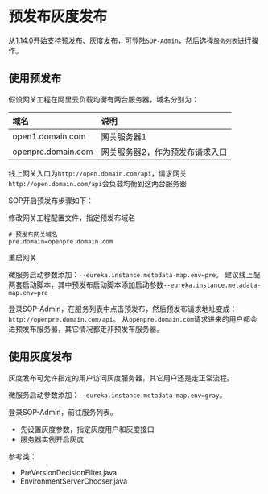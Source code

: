 # 预发布灰度发布

从1.14.0开始支持预发布、灰度发布，可登陆`SOP-Admin`，然后选择`服务列表`进行操作。

## 使用预发布

假设网关工程在阿里云负载均衡有两台服务器，域名分别为：

|域名|说明|
|:---- |:----  |
|open1.domain.com  |网关服务器1  |
|openpre.domain.com | 网关服务器2，作为预发布请求入口|

线上网关入口为`http://open.domain.com/api`，请求网关`http://open.domain.com/api`会负载均衡到这两台服务器

SOP开启预发布步骤如下：

修改网关工程配置文件，指定预发布域名

```properties
# 预发布网关域名
pre.domain=openpre.domain.com
```
重启网关

微服务启动参数添加：`--eureka.instance.metadata-map.env=pre`。
建议线上配两套启动脚本，其中预发布启动脚本添加启动参数`--eureka.instance.metadata-map.env=pre`

登录SOP-Admin，在服务列表中点击预发布，然后预发布请求地址变成：`http://openpre.domain.com/api`。
从`openpre.domain.com`请求进来的用户都会进预发布服务器，其它情况都走非预发布服务器。

## 使用灰度发布

灰度发布可允许指定的用户访问灰度服务器，其它用户还是走正常流程。

微服务启动参数添加：`--eureka.instance.metadata-map.env=gray`。

登录SOP-Admin，前往服务列表。

- 先设置灰度参数，指定灰度用户和灰度接口
- 服务器实例开启灰度

参考类：

- PreVersionDecisionFilter.java
- EnvironmentServerChooser.java